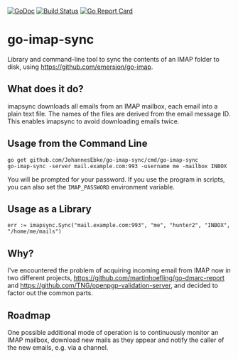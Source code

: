 [![GoDoc](https://godoc.org/github.com/JohannesEbke/go-imap-sync?status.svg)](https://godoc.org/github.com/JohannesEbke/go-imap-sync) [![Build Status](https://travis-ci.org/JohannesEbke/go-imap-sync.svg?branch=master)](https://travis-ci.org/JohannesEbke/go-imap-sync) [![Go Report Card](https://goreportcard.com/badge/github.com/JohannesEbke/go-imap-sync)](https://goreportcard.com/report/github.com/JohannesEbke/go-imap-sync)

# go-imap-sync
Library and command-line tool to sync the contents of an IMAP folder to disk, using https://github.com/emersion/go-imap.

## What does it do?
imapsync downloads all emails from an IMAP mailbox, each email into a plain text file. The names of the files are
derived from the email message ID. This enables imapsync to avoid downloading emails twice.

## Usage from the Command Line
```
go get github.com/JohannesEbke/go-imap-sync/cmd/go-imap-sync
go-imap-sync -server mail.example.com:993 -username me -mailbox INBOX
```
You will be prompted for your password. If you use the program in scripts, you can also set the `IMAP_PASSWORD`
environment variable.

## Usage as a Library
```
err := imapsync.Sync("mail.example.com:993", "me", "hunter2", "INBOX", "/home/me/mails")
```

## Why?
I've encountered the problem of acquiring incoming email from IMAP now in two different projects,
https://github.com/martinhoefling/go-dmarc-report and https://github.com/TNG/openpgp-validation-server,
and decided to factor out the common parts.

## Roadmap
One possible additional mode of operation is to continuously monitor an IMAP mailbox, download new mails as they
appear and notify the caller of the new emails, e.g. via a channel.
